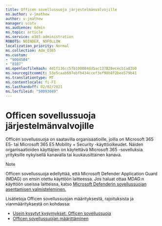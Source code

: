 ```yaml
---
title: Officen sovellussuoja järjestelmänvalvojille
ms.author: v-jmathew
author: v-jmathew
manager: scotv
ms.audience: Admin
ms.topic: article
ms.service: o365-administration
ROBOTS: NOINDEX, NOFOLLOW
localization_priority: Normal
ms.collection: Adm_O365
ms.custom:
- "9004584"
- "8187"
ms.openlocfilehash: 4d1f136cc57b100084dd5ac137828ececb1a03b0
ms.sourcegitcommit: 53e5caab697ebfb434ccef3ef98b8f2bee579b41
ms.translationtype: MT
ms.contentlocale: fi-FI
ms.lasthandoff: 02/02/2021
ms.locfileid: "50093049"
---
```

# <a name="application-guard-for-office-for-admins"></a>Officen sovellussuoja järjestelmänvalvojille

Officen sovellussuoja on saatavilla organisaatioille, joilla on Microsoft 365 E5- tai Microsoft 365 E5 Mobility + Security -käyttöoikeudet. Näiden organisaatioiden käyttäjien on käytettävä Microsoft 365 -sovelluksia yrityksille nykyisellä kanavalla tai kuukausittainen kanava.

> [!NOTE]
> Officen sovellussuoja edellyttää, että Microsoft Defender Application Guard (MDAG) on ensin otettu käyttöön laitteessa. Jos haluat ottaa MDAG:n käyttöön useissa laitteissa, katso [Microsoft Defenderin sovellussuojan asentamisen valmisteleminen.](https://docs.microsoft.com/windows/security/threat-protection/microsoft-defender-application-guard/install-md-app-guard)

Lisätietoja Officen sovellussuojan määrityksestä, rajoituksista ja vianmäärityksestä on kohdassa:

- [Usein kysytyt kysymykset: Officen sovellussuoja](https://support.microsoft.com/office/application-guard-for-office-9e0fb9c2-ffad-43bf-8ba3-78f785fdba46)
- [Officen sovellussuojan määrittäminen](https://docs.microsoft.com/microsoft-365/security/office-365-security/install-app-guard)
